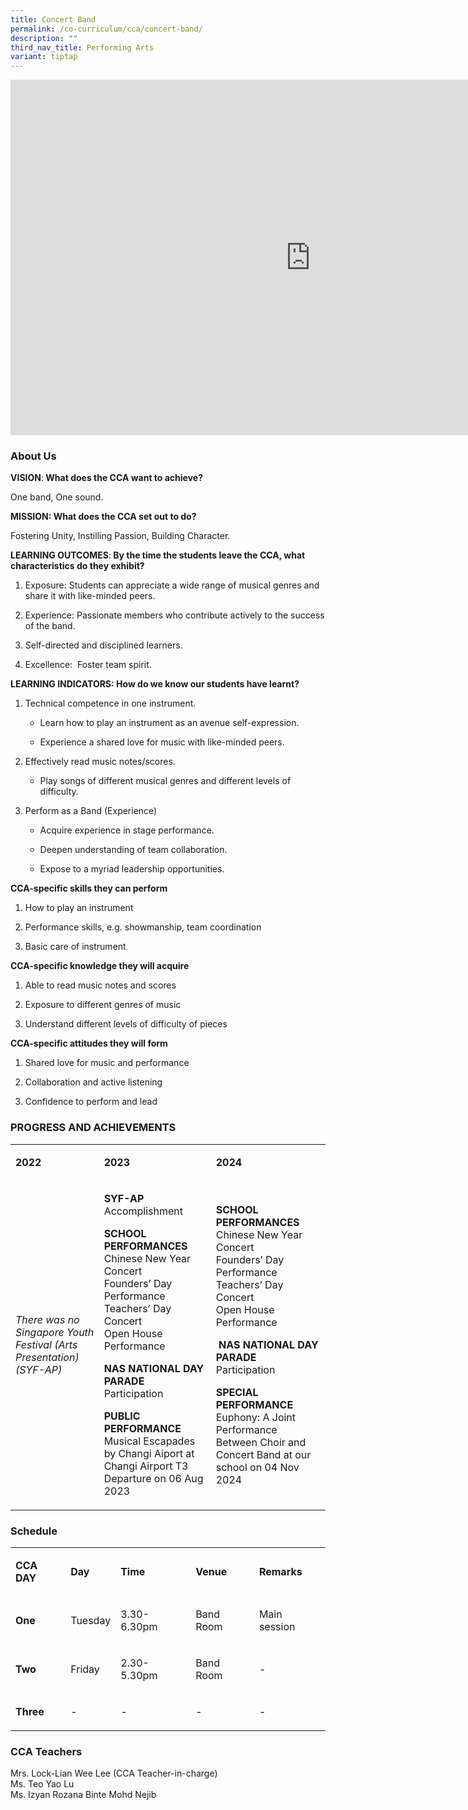 ```yaml
---
title: Concert Band
permalink: /co-curriculum/cca/concert-band/
description: ""
third_nav_title: Performing Arts
variant: tiptap
---
```

<div class="iframe-wrapper">
<iframe height="569" width="960" allowfullscreen="true" frameborder="0" src="https://docs.google.com/presentation/d/14wVPx-Cm2XwKg-nBTHh4n7LG55d8v9Xp_t90WbqV5-c/embed?start=true&amp;loop=true&amp;delayms=3000"></iframe>
</div>
<h3>About Us</h3>
<p><strong>VISION</strong>:<strong> What does the CCA want to achieve?&nbsp;</strong>
</p>
<p>One band, One sound.</p>
<p><strong>MISSION: What does the CCA set out to do?</strong>
</p>
<p>Fostering Unity, Instilling Passion, Building Character.</p>
<p><strong>LEARNING OUTCOMES</strong>:<strong> By the time the students leave the CCA, what characteristics do they exhibit?</strong>
</p>
<ol data-tight="true" class="tight">
<li>
<p>Exposure: Students can appreciate a wide range of musical genres and share
it with like-minded peers.</p>
</li>
<li>
<p>Experience: Passionate members who contribute actively to the success
of the band.</p>
</li>
<li>
<p>Self-directed and disciplined learners.</p>
</li>
<li>
<p>Excellence:&nbsp; Foster team spirit.</p>
</li>
</ol>
<p><strong>LEARNING INDICATORS: How do we know our students have learnt?</strong>
</p>
<ol data-tight="true" class="tight">
<li>
<p>Technical competence in one instrument.</p>
<ul data-tight="true" class="tight">
<li>
<p>Learn how to play an instrument as an avenue self-expression.</p>
</li>
<li>
<p>Experience a shared love for music with like-minded peers.</p>
</li>
</ul>
</li>
<li>
<p>Effectively read music notes/scores.</p>
<ul data-tight="true" class="tight">
<li>
<p>Play songs of different musical genres and different levels of difficulty.</p>
</li>
</ul>
</li>
<li>
<p>Perform as a Band (Experience)</p>
<ul data-tight="true" class="tight">
<li>
<p>Acquire experience in stage performance.</p>
</li>
<li>
<p>Deepen understanding of team collaboration.</p>
</li>
<li>
<p>Expose to a myriad leadership opportunities.</p>
</li>
</ul>
</li>
</ol>
<p><strong>CCA-specific skills they can perform</strong>
</p>
<ol data-tight="true" class="tight">
<li>
<p>How to play an instrument</p>
</li>
<li>
<p>Performance skills, e.g. showmanship, team coordination</p>
</li>
<li>
<p>Basic care of instrument</p>
</li>
</ol>
<p><strong>CCA-specific knowledge they will acquire</strong>
</p>
<ol data-tight="true" class="tight">
<li>
<p>Able to read music notes and scores</p>
</li>
<li>
<p>Exposure to different genres of music</p>
</li>
<li>
<p>Understand different levels of difficulty of pieces</p>
</li>
</ol>
<p><strong>CCA-specific attitudes they will form</strong>
</p>
<ol data-tight="true" class="tight">
<li>
<p>Shared love for music and performance</p>
</li>
<li>
<p>Collaboration and active listening</p>
</li>
<li>
<p>Confidence to perform and lead</p>
</li>
</ol>
<h3>PROGRESS AND ACHIEVEMENTS</h3>
<table style="minWidth: 75px">
<colgroup>
<col>
<col>
<col>
</colgroup>
<tbody>
<tr>
<td rowspan="1" colspan="1">
<p><strong>2022</strong>
</p>
</td>
<td rowspan="1" colspan="1">
<p><strong>2023</strong>
</p>
</td>
<td rowspan="1" colspan="1">
<p><strong>2024</strong>
</p>
</td>
</tr>
<tr>
<td rowspan="1" colspan="1">
<p><em>There was no Singapore Youth Festival (Arts Presentation) (SYF-AP)</em>
</p>
</td>
<td rowspan="1" colspan="1">
<p><strong>SYF-AP<br></strong>Accomplishment</p>
<p><strong>SCHOOL PERFORMANCES<br></strong>Chinese New Year Concert
<br>Founders’ Day Performance
<br>Teachers’ Day Concert
<br>Open House Performance&nbsp;</p>
<p><strong>NAS NATIONAL DAY PARADE</strong>
<br>Participation</p>
<p><strong>PUBLIC PERFORMANCE</strong>
<br>Musical Escapades by Changi Aiport at Changi Airport T3 Departure on 06
Aug 2023</p>
</td>
<td rowspan="1" colspan="1">
<p><strong>SCHOOL PERFORMANCES<br></strong>Chinese New Year Concert
<br>Founders’ Day Performance
<br>Teachers’ Day Concert
<br>Open House Performance</p>
<p><strong>&nbsp;NAS NATIONAL DAY PARADE</strong>
<br>Participation</p>
<p><strong>SPECIAL PERFORMANCE</strong>
<br>Euphony: A Joint Performance Between Choir and Concert Band at our school
on 04 Nov 2024</p>
</td>
</tr>
</tbody>
</table>
<h3>Schedule</h3>
<table style="minWidth: 125px">
<colgroup>
<col>
<col>
<col>
<col>
<col>
</colgroup>
<tbody>
<tr>
<td rowspan="1" colspan="1">
<p><strong>CCA DAY</strong>
</p>
</td>
<td rowspan="1" colspan="1">
<p><strong>Day</strong>
</p>
</td>
<td rowspan="1" colspan="1">
<p><strong>Time</strong>
</p>
</td>
<td rowspan="1" colspan="1">
<p><strong>Venue</strong>
</p>
</td>
<td rowspan="1" colspan="1">
<p><strong>Remarks</strong>
</p>
</td>
</tr>
<tr>
<td rowspan="1" colspan="1">
<p><strong>One</strong>
</p>
</td>
<td rowspan="1" colspan="1">
<p>Tuesday</p>
</td>
<td rowspan="1" colspan="1">
<p>3.30-6.30pm</p>
</td>
<td rowspan="1" colspan="1">
<p>Band Room</p>
</td>
<td rowspan="1" colspan="1">
<p>Main session</p>
</td>
</tr>
<tr>
<td rowspan="1" colspan="1">
<p><strong>Two</strong>
</p>
</td>
<td rowspan="1" colspan="1">
<p>Friday</p>
</td>
<td rowspan="1" colspan="1">
<p>2.30-5.30pm</p>
</td>
<td rowspan="1" colspan="1">
<p>Band Room</p>
</td>
<td rowspan="1" colspan="1">
<p>-</p>
</td>
</tr>
<tr>
<td rowspan="1" colspan="1">
<p><strong>Three</strong>
</p>
</td>
<td rowspan="1" colspan="1">
<p>-</p>
</td>
<td rowspan="1" colspan="1">
<p>-</p>
</td>
<td rowspan="1" colspan="1">
<p>-</p>
</td>
<td rowspan="1" colspan="1">
<p>-</p>
</td>
</tr>
</tbody>
</table>
<h3>CCA Teachers</h3>
<p>Mrs. Lock-Lian Wee Lee (CCA Teacher-in-charge)
<br>Ms. Teo Yao Lu
<br>Ms. Izyan Rozana Binte Mohd Nejib</p>